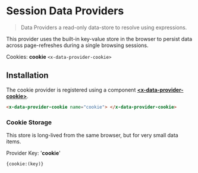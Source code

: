 # Session Data Providers

> Data Providers a read-only data-store to resolve using expressions.

This provider uses the built-in key-value store in the browser to persist data across page-refreshes during a single browsing sessions.

Cookies: **cookie** `<x-data-provider-cookie>`

## Installation

The cookie provider is registered using a component **[\<x-data-provider-cookie\>](/components/x-data-provider-cookie)**.

```html
<x-data-provider-cookie name="cookie"> </x-data-provider-cookie>
```

### Cookie Storage

This store is long-lived from the same browser, but for very small data items.

Provider Key: '**cookie**'

`{cookie:(key)}`

